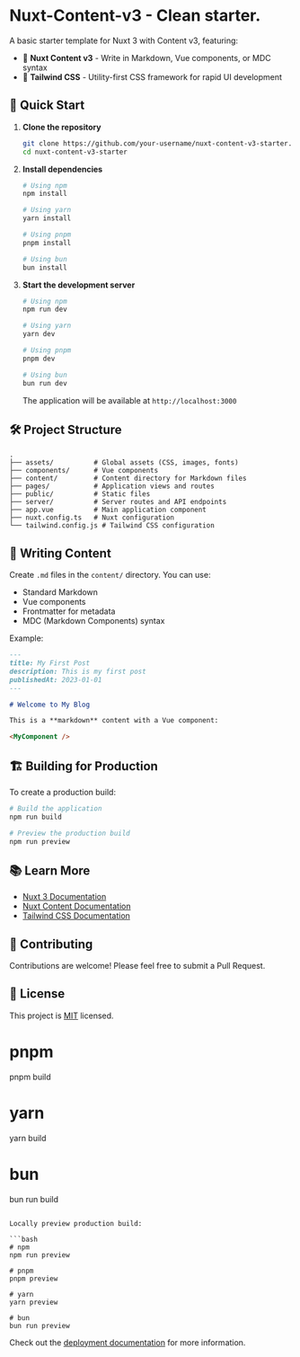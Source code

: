 # Nuxt-Content-v3 - Clean starter.

A basic starter template for Nuxt 3 with Content v3, featuring:

- 📝 **Nuxt Content v3** - Write in Markdown, Vue components, or MDC syntax
- 🎨 **Tailwind CSS** - Utility-first CSS framework for rapid UI development

## 🚀 Quick Start

1. **Clone the repository**
   ```bash
   git clone https://github.com/your-username/nuxt-content-v3-starter.git
   cd nuxt-content-v3-starter
   ```

2. **Install dependencies**
   ```bash
   # Using npm
   npm install
   
   # Using yarn
   yarn install
   
   # Using pnpm
   pnpm install
   
   # Using bun
   bun install
   ```

3. **Start the development server**
   ```bash
   # Using npm
   npm run dev
   
   # Using yarn
   yarn dev
   
   # Using pnpm
   pnpm dev
   
   # Using bun
   bun run dev
   ```

   The application will be available at `http://localhost:3000`

## 🛠️ Project Structure

```
.
├── assets/          # Global assets (CSS, images, fonts)
├── components/      # Vue components
├── content/         # Content directory for Markdown files
├── pages/           # Application views and routes
├── public/          # Static files
├── server/          # Server routes and API endpoints
├── app.vue          # Main application component
├── nuxt.config.ts   # Nuxt configuration
└── tailwind.config.js # Tailwind CSS configuration
```

## 📝 Writing Content

Create `.md` files in the `content/` directory. You can use:

- Standard Markdown
- Vue components
- Frontmatter for metadata
- MDC (Markdown Components) syntax

Example:

```md
---
title: My First Post
description: This is my first post
publishedAt: 2023-01-01
---

# Welcome to My Blog

This is a **markdown** content with a Vue component:

<MyComponent />
```

## 🏗️ Building for Production

To create a production build:

```bash
# Build the application
npm run build

# Preview the production build
npm run preview
```

## 📚 Learn More

- [Nuxt 3 Documentation](https://nuxt.com/docs/getting-started/introduction)
- [Nuxt Content Documentation](https://content.nuxtjs.org/)
- [Tailwind CSS Documentation](https://tailwindcss.com/docs)

## 🤝 Contributing

Contributions are welcome! Please feel free to submit a Pull Request.

## 📄 License

This project is [MIT](LICENSE) licensed.

# pnpm
pnpm build

# yarn
yarn build

# bun
bun run build
```

Locally preview production build:

```bash
# npm
npm run preview

# pnpm
pnpm preview

# yarn
yarn preview

# bun
bun run preview
```

Check out the [deployment documentation](https://nuxt.com/docs/getting-started/deployment) for more information.
